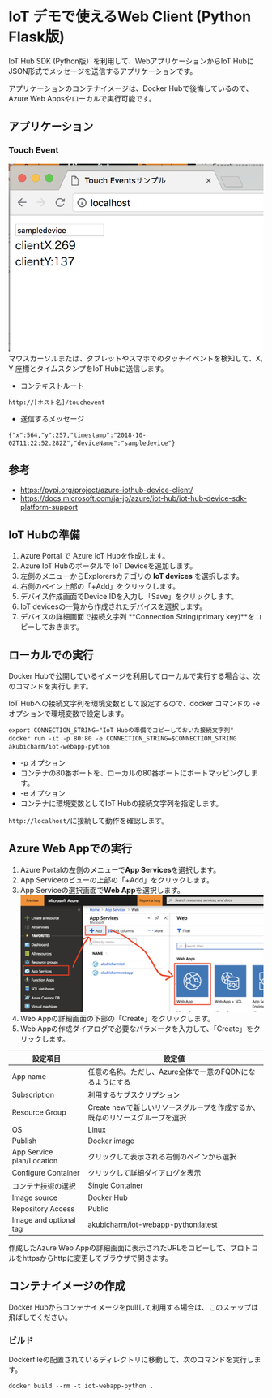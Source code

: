 # IoT デモで使えるWeb Client (Python Flask版)

IoT Hub SDK (Python版）を利用して、WebアプリケーションからIoT HubにJSON形式でメッセージを送信するアプリケーションです。

アプリケーションのコンテナイメージは、Docker Hubで後悔しているので、Azure Web Appsやローカルで実行可能です。

## アプリケーション
### Touch Event
![](./images/toucheventapp.png)
マウスカーソルまたは、タブレットやスマホでのタッチイベントを検知して、X, Y 座標とタイムスタンプをIoT Hubに送信します。

* コンテキストルート
```
http://[ホスト名]/touchevent
```
* 送信するメッセージ
```
{"x":564,"y":257,"timestamp":"2018-10-02T11:22:52.282Z","deviceName":"sampledevice"}
```

## 参考
* https://pypi.org/project/azure-iothub-device-client/
* https://docs.microsoft.com/ja-jp/azure/iot-hub/iot-hub-device-sdk-platform-support


## IoT Hubの準備

1. Azure Portal で Azure IoT Hubを作成します。
1. Azure IoT Hubのポータルで IoT Deviceを追加します。
 1. 左側のメニューからExplorersカテゴリの **IoT devices** を選択します。
 1. 右側のペイン上部の「+Add」をクリックします。
 1. デバイス作成画面でDevice IDを入力し「Save」をクリックします。
1. IoT devicesの一覧から作成されたデバイスを選択します。
1. デバイスの詳細画面で接続文字列 **Connection String(primary key)**をコピーしておきます。


## ローカルでの実行

Docker Hubで公開しているイメージを利用してローカルで実行する場合は、次のコマンドを実行します。

IoT Hubへの接続文字列を環境変数として設定するので、docker コマンドの -e オプションで環境変数で設定します。
```
export CONNECTION_STRING="IoT Hubの準備でコピーしておいた接続文字列"
docker run -it -p 80:80 -e CONNECTION_STRING=$CONNECTION_STRING akubicharm/iot-webapp-python
```

* -p オプション
 * コンテナの80番ポートを、ローカルの80番ポートにポートマッピングします。
* -e オプション
 * コンテナに環境変数としてIoT Hubの接続文字列を指定します。

`http://localhost/`に接続して動作を確認します。


## Azure Web Appでの実行

1. Azure Portalの左側のメニューで**App Services**を選択します。
1. App Serviceのビューの上部の「+Add」をクリックします。
1. App Serviceの選択画面で**Web App**を選択します。
![](./images/createwebapp.png)
1. Web Appの詳細画面の下部の「Create」をクリックします。
1. Web Appの作成ダイアログで必要なパラメータを入力して、「Create」をクリックします。

|設定項目|設定値|
|---|---|
|App name|任意の名称。ただし、Azure全体で一意のFQDNになるようにする|
|Subscription|利用するサブスクリプション|
|Resource Group|Create newで新しいリソースグループを作成するか、既存のリソースグループを選択|
|OS|Linux|
|Publish|Docker image|
|App Service plan/Location|クリックして表示される右側のペインから選択|
|Configure Container|クリックして詳細ダイアログを表示|
|コンテナ技術の選択|Single Container|
|Image source|Docker Hub|
|Repository Access|Public|
|Image and optional tag|akubicharm/iot-webapp-python:latest|

作成したAzure Web Appの詳細画面に表示されたURLをコピーして、プロトコルをhttpsからhttpに変更してブラウザで開きます。


## コンテナイメージの作成

Docker Hubからコンテナイメージをpullして利用する場合は、このステップは飛ばしてください。

### ビルド
Dockerfileの配置されているディレクトリに移動して、次のコマンドを実行します。
```
docker build --rm -t iot-webapp-python .
```
